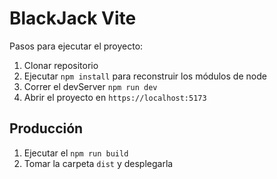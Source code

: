 # BlackJack Vite

Pasos para ejecutar el proyecto:

1. Clonar repositorio
2. Ejecutar ```npm install``` para reconstruir los módulos de node
3. Correr el devServer ```npm run dev```
4. Abrir el proyecto en ```https://localhost:5173```

## Producción

1. Ejecutar el ```npm run build```
2. Tomar la carpeta ```dist``` y desplegarla